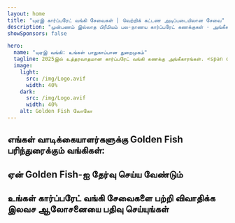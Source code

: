 ```yaml
---
layout: home
title: "யுஏஇ கார்ப்பரேட் வங்கி சேவைகள் | வெற்றிக் கட்டண அடிப்படையிலான சேவை"
description: "முன்பணம் இல்லாத பிரீமியம் பல-நாணய கார்ப்பரேட் கணக்குகள் - அங்கீகாரத்திற்குப் பிறகு மட்டுமே கட்டணம். 96% வெற்றி விகிதத்துடன் முழு விண்ணப்ப மேலாண்மை. உத்தரவாதமான கணக்கு திறப்பு."
showSponsors: false

hero:
  name: "யுஏஇ வங்கி: உங்கள் பாதுகாப்பான துறைமுகம்"
  tagline: 2025இல் உத்தரவாதமான கார்ப்பரேட் வங்கி கணக்கு அங்கீகாரங்கள். <span class="hl">முன்பணம் இல்லை</span> - அங்கீகாரத்திற்குப் பிறகு மட்டுமே கட்டணம். 96% வெற்றி விகிதம்.
  image:
    light:
      src: /img/Logo.avif
      width: 40%
    dark:
      src: /img/Logo.avif
      width: 40%
    alt: Golden Fish லோகோ
---
```


<FeatureCards :features="[
  {
    title: 'உத்தரவாதமான கணக்கு அங்கீகாரங்கள்',
    bullet: '✓',
    items: [
      'முதல் கணக்கு அங்கீகாரத்திற்கு இரண்டு மாத உத்தரவாதம்',
      'இரண்டாவது கணக்கிற்கு மூன்று மாத உத்தரவாதம்',
      'தரமான வணிகத் திட்ட தயாரிப்பு',
      'விரிவான தகுதி ஆய்வு ஆதரவு',
      'நேரடி வங்கி தொடர்பு உத்தி',
      'முழுமையான வங்கி தொகுப்பு அமைப்பு'
    ],
    linkText: 'மேலும் அறிக',
    link: '../../corporate-banking-services/guaranteed-account-approvals',
    icon: {
      light: '/video/iStock-2186765808.mp4',
      dark: '/video/iStock-2166377244.mp4',
      alt: 'வங்கி தேவைகள்',
    }
  },
]" />

<FeatureCards :features="[
  {
    title: 'அதிக ஆபத்து வணிகங்களுக்கான யுஏஇ வங்கி கணக்குகள்',
    items: [
      'மேம்படுத்தப்பட்ட தகுதி ஆய்வில் (EDD) நிபுணர் வழிகாட்டுதல்',
      'பரிவர்த்தனை கண்காணிப்பு மற்றும் ஆபத்து மேலாண்மை',
      'இணக்க கொள்கைகள் மற்றும் நடைமுறைகள் அமைப்பு',
      'வங்கி உறவு மேலாண்மை',
      'வழக்கமான இணக்க புதுப்பிப்புகள் மற்றும் தணிக்கைகள்',
      'கணக்கு பாதுகாப்பிற்கான அவசர திட்டமிடல்'
    ],
    linkText: 'மேலும் அறிக',
    link: '../../corporate-banking-services/UAE-Bank-Accounts-for-High-Risk-Business',
    icon: {
      light: '/img/iStock-1333000394.avif',
      dark: '/img/iStock-584576538.avif',
      alt: 'வங்கி சேவைகள்',
    }
  },
  {
    title: 'இணக்கமாக இருங்கள்: உங்கள் யுஏஇ வணிகத்தை பாதுகாக்கவும்',
    items: [
      'சாத்தியமான ஆபத்துகளை அடையாளம் காண வழக்கமான இணக்க தணிக்கைகள்',
      'அரசு அங்கீகாரங்களுக்கான முழு PRO சேவைகள்',
      'உரிமம் புதுப்பித்தல் மேலாண்மை மற்றும் எச்சரிக்கைகள்',
      'வங்கி ஆலோசனை மற்றும் கணக்கு பராமரிப்பு',
      'VAT மற்றும் ESR இணக்க ஆதரவு',
      'ஊழியர் விசா மற்றும் தொழிலாளர் சட்ட இணக்கம்',
      'ஒழுங்குமுறை புதுப்பிப்புகள் குறித்த பயிற்சி பட்டறைகள்'
    ],
    linkText: 'மேலும் அறிக',
    link: '../../company-registration/Protect-Your-Business',
    icon: {
      light: '/img/iStock-1382278859.jpg',
      dark: '/img/iStock-1867623684.jpg',
      alt: 'வங்கி சேவைகள்',
    }
  },
  {
    title: 'யுஏஇ கார்ப்பரேட் வங்கி நன்மைகள்',
    items: [
      '**Aa2** மூடீஸ் தரமதிப்புடன் வலுவான வங்கி அமைப்பு',
      '**1980 முதல் நிலையான USD பரிமாற்ற விகிதம்**',
      'மூலதன நகர்வுக்கு கட்டுப்பாடுகள் இல்லை',
      'US$184 பில்லியனுக்கும் மேல் அந்நிய சேமிப்பு',
      'அரசியல் மற்றும் பொருளாதார நிலைத்தன்மை',
      'அரசு ஆதரவு வங்கி அமைப்பு',
      'உலகத்தரம் வாய்ந்த டிஜிட்டல் வங்கி சேவை'
    ],
    linkText: 'மேலும் அறிக',
    link: '../../company-registration/banking',
    icon: {
      light: '/img/iStock-1032707788.jpg',
      dark: '/img/iStock-1152367067.avif',
      alt: 'வங்கி செயல்முறை',
    }
  }
]" />

## எங்கள் வாடிக்கையாளர்களுக்கு Golden Fish பரிந்துரைக்கும் வங்கிகள்:

<!--@include: /../../include/recommended-banks.md-->

## ஏன் Golden Fish-ஐ தேர்வு செய்ய வேண்டும்

<BenefitsList :features="[
  {
    icon: '🏢',
    title: 'உள்ளூர் UAE நிபுணத்துவம்',
    text: 'துபாயில் உள்ள அர்ப்பணிப்பு மிக்க நிபுணர்கள் செயல்முறையின் ஒவ்வொரு படியிலும் நிபுணத்துவ வழிகாட்டுதலை வழங்குகிறார்கள்.'
  },
  {
    icon: '📊',
    title: 'நிரூபிக்கப்பட்ட வெற்றி விகிதம்',
    text: 'எங்களின் பிரீமியம் செயலாக்கத்தின் மூலம் நூற்றுக்கணக்கான விசாக்கள், வங்கி கணக்குகள் மற்றும் நிறுவன பதிவுகளுடன் 90% க்கும் மேல் ஒப்புதல் விகிதம்.'
  },
  {
    icon: '💸',
    title: '**வெற்றி-அடிப்படையிலான கட்டணங்கள்**',
    text: '[ஒப்புதலுக்குப் பிறகு மட்டுமே செலுத்துங்கள்](/uae-business/benefits/success-based-fees). மறைக்கப்பட்ட செலவுகள் இல்லாமல் முழுமையான வெளிப்படைத்தன்மை.'
  },
]" />

## உங்கள் கார்ப்பரேட் வங்கி சேவைகளை பற்றி விவாதிக்க இலவச ஆலோசனையை பதிவு செய்யுங்கள்

<ContactFormModalNav buttonText="இலவச ஆலோசனையைப் பெறுங்கள்" formStyle="display: block; margin: 3rem auto;"/>